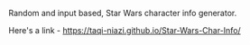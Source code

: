 Random and input based, Star Wars character info generator.

Here's a link - https://taqi-niazi.github.io/Star-Wars-Char-Info/
